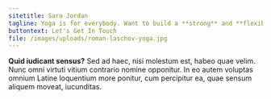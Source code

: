 ```yaml
---
sitetitle: Sara Jordan
tagline: Yoga is for everybody. Want to build a **strong** and **flexible** body?
buttontext: Let's Get In Touch
file: /images/uploads/roman-laschov-yoga.jpg
---
```


**Quid iudicant sensus?** Sed ad haec, nisi molestum est, habeo quae velim. Nunc omni virtuti vitium contrario nomine opponitur. In eo autem voluptas omnium Latine loquentium more ponitur, cum percipitur ea, quae sensum aliquem moveat, iucunditas.
